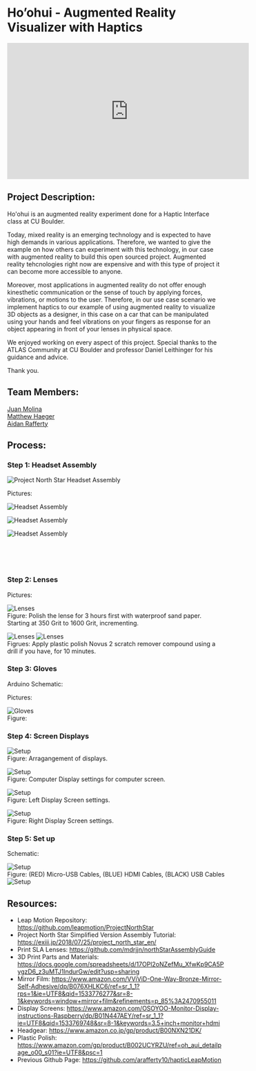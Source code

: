 # Ho’ohui - Augmented Reality Visualizer with Haptics

<iframe width="560" height="315" src="https://www.youtube.com/embed/8qIpwgm3nno" frameborder="0" allow="accelerometer; autoplay; encrypted-media; gyroscope; picture-in-picture" allowfullscreen></iframe>

## Project Description:

Ho'ohui is an augmented reality experiment done for a Haptic Interface class at CU Boulder.

Today, mixed reality is an emerging technology and is expected to have high demands in various applications. Therefore, we wanted to give the example on how others can experiment with this technology, in our case with augmented reality to build this open sourced project. Augmented reality tehcnologies right now are expensive and with this type of project it can become more accessible to anyone.

Moreover, most applications in augmented reality do not offer enough kinesthetic communication or the sense of touch by applying forces, vibrations, or motions to the user. Therefore, in our use case scenario we implement haptics to our example of using augmented reality to visualize 3D objects as a designer, in this case on a car that can be manipulated using your hands and feel vibrations on your fingers as response for an object appearing in front of your lenses in physical space.

We enjoyed working on every aspect of this project. Special thanks to the ATLAS Community at CU Boulder and professor Daniel Leithinger for his guidance and advice.

Thank you.

## Team Members:

[Juan Molina](https://jamolinaescalante.myportfolio.com/) <br> [Matthew Haeger]() <br> [Aidan Rafferty](https://aidanrafferty.com)

## Process:

### Step 1: Headset Assembly

![Project North Star Headset Assembly](https://exiii.jp/wp-content/uploads/2018/07/deal-drawing.png)

Pictures:
<br>

![Headset Assembly](https://github.com/Esmolan/Esmolan.github.io/blob/master/Pictures/IMG_20181111_130427.jpg)

![Headset Assembly](https://github.com/Esmolan/Esmolan.github.io/blob/master/Pictures/IMG_20181111_130435.jpg)

![Headset Assembly](https://github.com/Esmolan/Esmolan.github.io/blob/master/Pictures/IMG_20181111_130423.jpg)

<br>
<br>
<br>


### Step 2: Lenses

Pictures:
<br>

![Lenses](https://github.com/Esmolan/Esmolan.github.io/blob/master/Pictures/grit.JPG) <br> Figure: Polish the lense for 3 hours first with waterproof sand paper. Starting at 350 Grit to 1600 Grit, incrementing.

![Lenses](https://github.com/Esmolan/Esmolan.github.io/blob/master/Pictures/IMG_20181202_151812.jpg)
![Lenses](https://github.com/Esmolan/Esmolan.github.io/blob/master/Pictures/compound_applied.JPG) <br> Figrues: Apply plastic polish Novus 2 scratch remover compound using a drill if you have, for 10 minutes.


### Step 3: Gloves

Arduino Schematic:
<br>

Pictures:
<br>

![Gloves](https://github.com/Esmolan/Esmolan.github.io/blob/master/Pictures/glove.JPG) <br> Figure:


### Step 4: Screen Displays

![Setup](https://github.com/Esmolan/Esmolan.github.io/blob/master/Pictures/step_1.JPG) <br> Figure: Arragangement of displays.

![Setup](https://github.com/Esmolan/Esmolan.github.io/blob/master/Pictures/step_2_Desktop.JPG) <br> Figure: Computer Display settings for computer screen.

![Setup](https://github.com/Esmolan/Esmolan.github.io/blob/master/Pictures/step_3_Screen2.JPG) <br> Figure: Left Display Screen settings.

![Setup](https://github.com/Esmolan/Esmolan.github.io/blob/master/Pictures/step_4_Screen3.JPG) <br> Figure: Right Display Screen settings.

### Step 5: Set up

Schematic:
<br>

![Setup](https://github.com/Esmolan/Esmolan.github.io/blob/master/Pictures/schematic_everything_connected_%40.jpg) <br> Figure: (RED) Micro-USB Cables, (BLUE) HDMI Cables, (BLACK) USB Cables
![Setup](https://github.com/Esmolan/Esmolan.github.io/blob/master/Pictures/hapticGloveSchematic.png)

## Resources:

* Leap Motion Repository: https://github.com/leapmotion/ProjectNorthStar
* Project North Star Simplified Version Assembly Tutorial: https://exiii.jp/2018/07/25/project_north_star_en/
* Print SLA Lenses: https://github.com/mdrjjn/northStarAssemblyGuide
* 3D Print Parts and Materials: https://docs.google.com/spreadsheets/d/17OPl2oNZefMu_XfwKp9CA5PygzD6_z3uMTJ1lndurGw/edit?usp=sharing
* Mirror Film: https://www.amazon.com/VViViD-One-Way-Bronze-Mirror-Self-Adhesive/dp/B076XHLKC6/ref=sr_1_1?rps=1&ie=UTF8&qid=1533776277&sr=8-1&keywords=window+mirror+film&refinements=p_85%3A2470955011
* Display Screens: https://www.amazon.com/OSOYOO-Monitor-Display-instructions-Raspberry/dp/B01N447AEY/ref=sr_1_1?ie=UTF8&qid=1533769748&sr=8-1&keywords=3.5+inch+monitor+hdmi
* Headgear: https://www.amazon.co.jp/gp/product/B00NXN21DK/
* Plastic Polish: https://www.amazon.com/gp/product/B002UCYRZU/ref=oh_aui_detailpage_o00_s01?ie=UTF8&psc=1
* Previous Github Page: https://github.com/arafferty10/hapticLeapMotion
